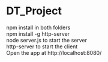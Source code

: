 # DT_Project
npm install in both folders<br/>
npm install -g http-server<br/>
node server.js to start the server<br/>
http-server to start the client<br/>
Open the app at http://localhost:8080/
